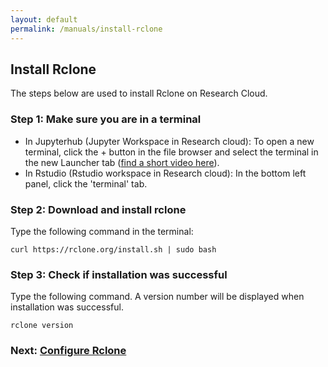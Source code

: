 ```yaml
---
layout: default
permalink: /manuals/install-rclone
---
```


## Install Rclone

The steps below are used to install Rclone on Research Cloud.

### Step 1: Make sure you are in a terminal
- In Jupyterhub (Jupyter Workspace in Research cloud): 
  To open a new terminal, click the + button in the file browser and select the terminal in the new Launcher tab
  ([find a short video here](https://jupyterlab.readthedocs.io/en/stable/user/terminal.html)).
- In Rstudio (Rstudio workspace in Research cloud):
  In the bottom left panel, click the 'terminal' tab.

### Step 2: Download and install rclone

Type the following command in the terminal:

`curl https://rclone.org/install.sh | sudo bash`

### Step 3: Check if installation was successful

Type the following command. A version number will be displayed when installation was successful.

```
rclone version
```


### Next: [Configure Rclone](rclone-config.md)
